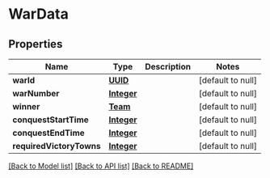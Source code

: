 # WarData
## Properties

Name | Type | Description | Notes
------------ | ------------- | ------------- | -------------
**warId** | [**UUID**](UUID.md) |  | [default to null]
**warNumber** | [**Integer**](integer.md) |  | [default to null]
**winner** | [**Team**](Team.md) |  | [default to null]
**conquestStartTime** | [**Integer**](integer.md) |  | [default to null]
**conquestEndTime** | [**Integer**](integer.md) |  | [default to null]
**requiredVictoryTowns** | [**Integer**](integer.md) |  | [default to null]

[[Back to Model list]](../README.md#documentation-for-models) [[Back to API list]](../README.md#documentation-for-api-endpoints) [[Back to README]](../README.md)

